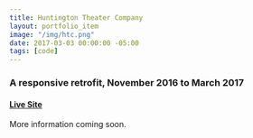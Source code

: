 ```yaml
---
title: Huntington Theater Company
layout: portfolio_item
image: "/img/htc.png"
date: 2017-03-03 00:00:00 -05:00
tags: [code]
---
```


### A responsive retrofit, November 2016 to March 2017
#### [Live Site](http://www.huntingtontheatre.org/)

More information coming soon.
